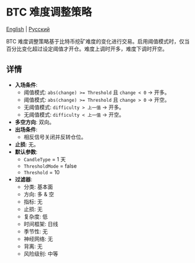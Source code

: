 # BTC 难度调整策略
[English](README.md) | [Русский](README_ru.md)

BTC 难度调整策略基于比特币挖矿难度的变化进行交易。启用阈值模式时，仅当百分比变化超过设定阈值才开仓。难度上调时开多，难度下调时开空。

## 详情

- **入场条件**:
  - 阈值模式: `abs(change) >= Threshold` 且 `change < 0` → 开多。
  - 阈值模式: `abs(change) >= Threshold` 且 `change > 0` → 开空。
  - 无阈值模式: `difficulty > 上一值` → 开多。
  - 无阈值模式: `difficulty < 上一值` → 开空。
- **多空方向**: 双向。
- **出场条件**:
  - 相反信号关闭并反转仓位。
- **止损**: 无。
- **默认参数**:
  - `CandleType` = 1 天
  - `ThresholdMode` = false
  - `Threshold` = 10
- **过滤器**:
  - 分类: 基本面
  - 方向: 多 & 空
  - 指标: 无
  - 止损: 无
  - 复杂度: 低
  - 时间框架: 日线
  - 季节性: 无
  - 神经网络: 无
  - 背离: 无
  - 风险级别: 中等
